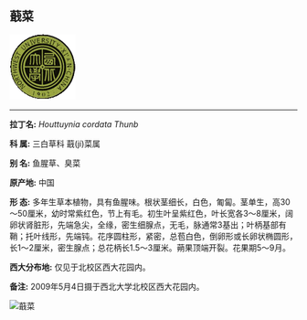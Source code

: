 ## 蕺菜

![西北大学校园网络植物志](../JPG/nwu.gif)

---

**拉丁名:**  _Houttuynia cordata Thunb_

**科 属:** 三白草科 蕺(jí)菜属

**别 名:** 鱼腥草、臭菜

**原产地:** 中国

**形  态:** 多年生草本植物，具有鱼腥味。根状茎细长，白色，匍匐。茎单生，高30～50厘米，幼时常紫红色，节上有毛。初生叶呈紫红色，叶长宽各3～8厘米，阔卵状肾脏形，先端急尖，全缘，密生细腺点，无毛，脉通常3基出；叶柄基部有鞘；托叶线形，先端钝。花序圆柱形，紧密，总苞白色，倒卵形或长卵状椭圆形，长1～2厘米，密生腺点；总花柄长1.5～3厘米。蒴果顶端开裂。花果期5～9月。

**西大分布地:** 仅见于北校区西大花园内。

**备注:** 2009年5月4日摄于西北大学北校区西大花园内。

![蕺菜]() 

